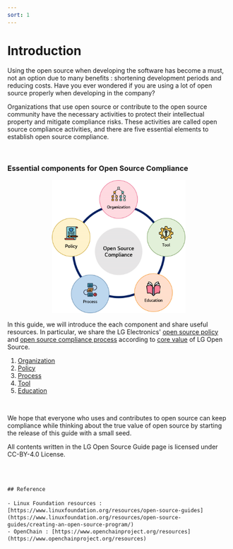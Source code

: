 ```yaml
---
sort: 1
---
```


# Introduction

Using the open source when developing the software has become a must, not an option due to many benefits : shortening development periods and reducing costs. Have you ever wondered if you are using a lot of open source properly when developing in the company?

Organizations that use open source or contribute to the open source community have the necessary activities to protect their intellectual property and mitigate compliance risks. These activities are called open source compliance activities, and there are five essential elements to establish open source compliance.

<br>

### Essential components for Open Source Compliance

<p align="center"><img src="../assets/docs/introduction.png" width="60%" title="Essential elements for OSC"></p>

In this guide, we will introduce the each component and share useful resources. In particular, we share the LG Electronics' [open source policy](../policy/osc_policy.md) and [open source compliance process](../process/osc_process/README.md) according to [core value](https://lge-oss.github.io/about/) of LG Open Source.

1. [Organization](../organization/ospo.md)
2. [Policy](../policy/osc_policy.md)
3. [Process](../process/osc_process/README.md)
4. [Tool](../tool/osc_tool.md)
5. [Education](../education/osc_education.md)

<br>

We hope that everyone who uses and contributes to open source can keep compliance while thinking about the true value of open source by starting the release of this guide with a small seed.

All contents written in the LG Open Source Guide page is licensed under CC-BY-4.0 License.

<br>
<br>

```note
## Reference

- Linux Foundation resources : [https://www.linuxfoundation.org/resources/open-source-guides](https://www.linuxfoundation.org/resources/open-source-guides/creating-an-open-source-program/)
- OpenChain : [https://www.openchainproject.org/resources](https://www.openchainproject.org/resources)
```

<br>
